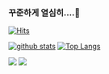 ### 꾸준하게 열심히....👋
[![Hits](https://hits.seeyoufarm.com/api/count/incr/badge.svg?url=https%3A%2F%2Fgithub.com%2FHongbaekson)](https://hits.seeyoufarm.com)
<!--
**shinplest/shinplest** is a ✨ _special_ ✨ repository because its `README.md` (this file) appears on your GitHub profile.

Here are some ideas to get you started:

- 🔭 I’m currently working on ...
- 🌱 I’m currently learning ...
- 👯 I’m looking to collaborate on ...
- 🤔 I’m looking for help with ...
- 💬 Ask me about ...
- 📫 How to reach me: ...
- 😄 Pronouns: ...
- ⚡ Fun fact2: ...
-->

[![github stats](https://github-readme-stats.vercel.app/api?username=Hongbaekson&show_icons=true&hide_border=true)](https://github.com/Hongbaekson)
[![Top Langs](https://github-readme-stats.vercel.app/api/top-langs/?username=Hongbaekson&layout=compact)](https://github.com/Hongbaekson)

<a href="" target="_blank"><img src="https://img.shields.io/badge/JAVA-007396?style=flat-square&logo=Java&logoColor=white"/></a>
<a href="" target="_blank"><img src="https://img.shields.io/badge/JS-007396?style=flat-square&logo=JavaScript&logoColor=white"/></a>


